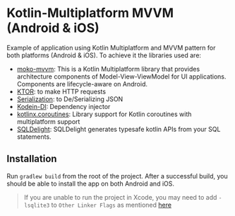 # Kotlin-Multiplatform MVVM (Android & iOS)

Example of application using Kotlin Multiplatform and MVVM pattern for both platforms (Android & iOS). To achieve it the libraries used are:

- [moko-mvvm](https://github.com/icerockdev/moko-mvvm): This is a Kotlin Multiplatform library that provides architecture components of Model-View-ViewModel for UI applications. Components are lifecycle-aware on Android.
- [KTOR](https://github.com/ktorio/ktor): to make HTTP requests
- [Serialization](https://github.com/Kotlin/kotlinx.serialization): to De/Serializing JSON 
- [Kodein-DI](https://github.com/Kodein-Framework/Kodein-DI): Dependency injector
- [kotlinx.coroutines](https://github.com/Kotlin/kotlinx.coroutines): Library support for Kotlin coroutines with multiplatform support
- [SQLDelight](https://github.com/cashapp/sqldelight): SQLDelight generates typesafe kotlin APIs from your SQL statements.

## Installation

Run `gradlew build` from the root of the project. After a successful build, you should be able to install the app on both Android and iOS.

> If you are unable to run the project in Xcode, you may need to add `-lsqlite3` to `Other Linker Flags` as mentioned [here](https://github.com/cashapp/sqldelight/issues/1442#issuecomment-523435492)
